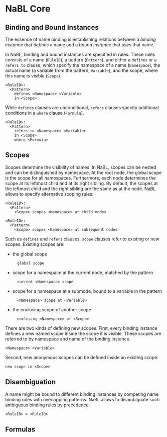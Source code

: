 # NaBL Core

## Binding and Bound Instances

The essence of name binding is establishing relations between a *binding instance* that *defines* a name and a *bound instance* that *uses* that name.

In NaBL, binding and bound instances are specified in rules. These rules consists of a name (`RuleID`), a pattern (`Pattern`), and either a `defines` or a `refers to` clause, which specify the namespace of a name (`Namespace`), the actual name (a variable from the pattern, `Variable`), and the scope, where this name is visible (`Scope`).

    <RuleID>: 
      <Pattern> 
        defines <Namespace> <Variable> 
        in <Scope>

While `defines` clauses are unconditional, `refers` clauses specify additional conditions in a `where` clause (`Formula`). 

    <RuleID>: 
      <Pattern>
        refers to <Namespace> <Variable> 
        in <Scope>
        where <Formula>

## Scopes

Scopes determine the visibility of names. In NaBL, scopes can be nested and can be distinguished by namespace. At the root node, the global scope is the scope for all namespaces. Furthermore, each node determines the scope at its leftmost child and at its right sibling. By default, the scopes at the leftmost child and the right sibling are the same as at the node. NaBL allows to specify alternative scoping rules:

    <RuleID>: 
      <Pattern>
        <Scope> scopes <Namespace> at child nodes 

    <RuleID>: 
      <Pattern>
        <Scope> scopes <Namespace> at subsequent nodes 

Such as `defines` and `refers` clauses, `scope` clauses refer to existing or new scopes. Existing scopes are:

* the global scope 

        global scope

* scope for a namespace at the current node, matched by the pattern

        current <Namespace> scope

* scope for a namespace at a submode, bound to a variable in the pattern

        <Namespace> scope at <Variable>

* the enclosing scope of another scope

        enclosing <Namespace> of <Scope>

There are two kinds of defining new scopes. First, every binding instance defines a new named scope inside the scope it is visible. These scopes are referred to by namespace and name of the binding instance.

    <Namespace> <Variable>

Second, new anonymous scopes can be defined inside an existing scope:
 
    new scope in <Scope>

## Disambiguation

A name might be bound to different binding instances by competing name binding rules with overlapping patterns. NaBL allows to disambiguate such ambiguous binding rules by precedence:

    <RuleID> > <RuleID> 
 
## Formulas


